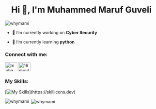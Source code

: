 <h1 align="center">Hi 👋, I'm Muhammed Maruf Guveli</h1>

<p align="left"> <img src="https://komarev.com/ghpvc/?username=whymami&label=Profile%20views&color=00ff55&style=plastic" alt="whymami" /> </p>

- 🔭 I’m currently working on **Cyber Security**

- 🌱 I’m currently learning **python**

<h3 align="left">Connect with me:</h3>
<p align="left">
<a href="https://linkedin.com/in/muhammet güveli" target="blank"><img align="center" src="https://raw.githubusercontent.com/rahuldkjain/github-profile-readme-generator/master/src/images/icons/Social/linked-in-alt.svg" alt="muhammet güveli" height="30" width="40" /></a>
<a href="https://instagram.com/16mgvl" target="blank"><img align="center" src="https://raw.githubusercontent.com/rahuldkjain/github-profile-readme-generator/master/src/images/icons/Social/instagram.svg" alt="16mgvl" height="30" width="40" /></a>
</p>

<h3 align="left">My Skills:</h3>

[![My Skills](https://skillicons.dev/icons?i=arduino,bash,c,cpp,py,debian,windows,linux,kali,docker,git,github,ps,unity,blender,)](https://skillicons.dev)
<p><img align="left" src="https://github-readme-stats.vercel.app/api/top-langs?username=whymami&show_icons=true&theme=tokyonight&title_color=ffffff&text_color=ffffff&bg_color=403b3b&locale=en&layout=compact" alt="whymami" /></p>

<p>&nbsp;<img align="center" src="https://github-readme-stats.vercel.app/api?username=whymami&show_icons=true&locale=en" alt="whymami" /></p>

